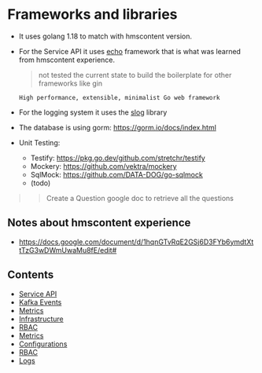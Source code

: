 # Frameworks and libraries

- It uses golang 1.18 to match with hmscontent version.
- For the Service API it uses [echo](https://echo.labstack.com/)
  framework that is what was learned from hmscontent experience.
  > not tested the current state to build the boilerplate for
  > other frameworks like gin

  ```raw
  High performance, extensible, minimalist Go web framework
  ```

- For the logging system it uses the [slog](https://go.dev/blog/slog) library

- The database is using gorm: https://gorm.io/docs/index.html

- Unit Testing:
  - Testify: https://pkg.go.dev/github.com/stretchr/testify
  - Mockery: https://github.com/vektra/mockery
  - SqlMock: https://github.com/DATA-DOG/go-sqlmock
  - (todo)

>> Create a Question google doc to retrieve all the questions

## Notes about hmscontent experience

- https://docs.google.com/document/d/1hqnGTvRqE2GSj6D3FYb6ymdtXttTzG3wDWmUwaMu8fE/edit#

## Contents

- [Service API](01-service-api.md)
- [Kafka Events](02-event-api.md)
- [Metrics](03-metrics.md)
- [Infrastructure](04-infrastructure.md)
- [RBAC](05-rbac.md)
- [Metrics](06-metrics.md)
- [Configurations](07-configs.md)
- [RBAC](08-rbac.md)
- [Logs](09-logs.md)
